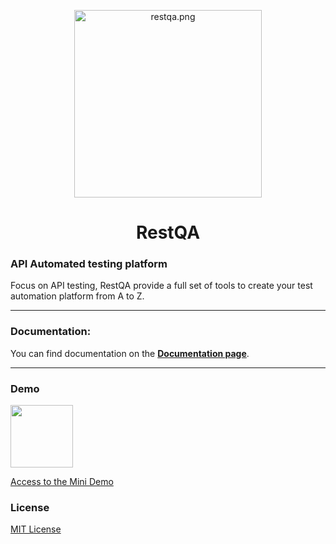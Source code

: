 <p align="center">
  <img src="https://restqa.io/assets/img/logos/restqa-logo-colors.png" alt="restqa.png" width="300"/>
</p>
<h1 align="center">RestQA</h1>


### API Automated testing platform

Focus on API testing, RestQA provide a full set of tools to create your test automation platform from A to Z.

---

### Documentation:

You can find documentation on the **[Documentation page](https://docs.restqa.io)**.

---

### Demo

[<img src="https://icons-for-free.com/iconfiles/png/512/videos+watch+website+youtube+icon-1320168606023940607.png" width=100 />](https://player.vimeo.com/video/508689124?title=0&byline=0&portrait=0)

[Access to the Mini Demo](https://player.vimeo.com/video/508689124?title=0&byline=0&portrait=0)



### License

[MIT License](./LICENSE)


